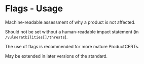 # Flags - Usage

Machine-readable assessment of why a product is not affected.

Should not be set without a human-readable impact statement (in `/vulneratbilities[]/threats`).

The use of flags is recommended for more mature ProductCERTs.

May be extended in later versions of the standard.
